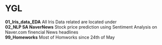 # YGL

**01_Iris_data_EDA** All Iris Data related are located under   
**02_NLP SA NaverNews** Stock price prediction using Sentiment Analysis on Naver.com finencial News headlines  
**99_Homeworks** Most of Homworks since 24th of May 
